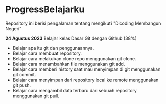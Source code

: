 # ProgressBelajarku
Repository ini berisi pengalaman tentang mengikuti "Dicoding Membangun Negeri"

**24 Agustus 2023**
Belajar kelas Dasar Git dengan Github (38%)
  * Belajar apa itu git dan penggunaannya.
  * Belajar cara membuat repository.
  * Belajar cara melakukan clone repo menggunakan git clone.
  * Belajar cara menambahkan file menggunakan git add.
  * Belajar cara memberi history saat mau menyimpan di git menggunakan git commit.
  * Belajar cara menyimpan dari repository local ke remote menggunakan git push.
  * Belajar cara mengambil data terbaru dari sebuah repository menggunakan git pull.
